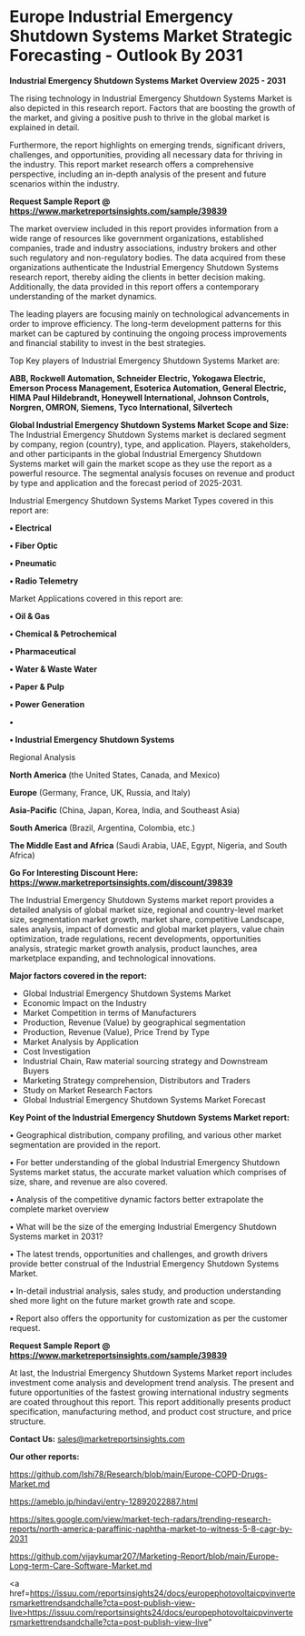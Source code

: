 # Europe Industrial Emergency Shutdown Systems Market Strategic Forecasting - Outlook By 2031

<Strong> Industrial Emergency Shutdown Systems Market Overview 2025 - 2031</strong>

The rising technology in Industrial Emergency Shutdown Systems Market is also depicted in this research report. Factors that are boosting the growth of the market, and giving a positive push to thrive in the global market is explained in detail.

Furthermore, the report highlights on emerging trends, significant drivers, challenges, and opportunities, providing all necessary data for thriving in the industry. This report market research offers a comprehensive perspective, including an in-depth analysis of the present and future scenarios within the industry.

<strong>Request Sample Report @ <a href=https://www.marketreportsinsights.com/sample/39839>https://www.marketreportsinsights.com/sample/39839</a></strong>

The market overview included in this report provides information from a wide range of resources like government organizations, established companies, trade and industry associations, industry brokers and other such regulatory and non-regulatory bodies. The data acquired from these organizations authenticate the Industrial Emergency Shutdown Systems research report, thereby aiding the clients in better decision making. Additionally, the data provided in this report offers a contemporary understanding of the market dynamics.

The leading players are focusing mainly on technological advancements in order to improve efficiency. The long-term development patterns for this market can be captured by continuing the ongoing process improvements and financial stability to invest in the best strategies.

Top Key players of Industrial Emergency Shutdown Systems Market are:

<strong>ABB, Rockwell Automation, Schneider Electric, Yokogawa Electric, Emerson Process Management, Esoterica Automation, General Electric, HIMA Paul Hildebrandt, Honeywell International, Johnson Controls, Norgren, OMRON, Siemens, Tyco International, Silvertech</strong>

<strong><b>Global Industrial Emergency Shutdown Systems Market Scope and Size:</b></strong>
The Industrial Emergency Shutdown Systems market is declared segment by company, region (country), type, and application. Players, stakeholders, and other participants in the global Industrial Emergency Shutdown Systems market will gain the market scope as they use the report as a powerful resource. The segmental analysis focuses on revenue and product by type and application and the forecast period of 2025-2031.

Industrial Emergency Shutdown Systems Market Types covered in this report are:

<strong>•  Electrical

•  Fiber Optic

•  Pneumatic

•  Radio Telemetry</strong>

Market Applications covered in this report are:

<strong>•  Oil & Gas

•  Chemical & Petrochemical

•  Pharmaceutical

•  Water & Waste Water

•  Paper & Pulp

•  Power Generation

•  

•  Industrial Emergency Shutdown Systems</strong> 

Regional Analysis

<strong>North America</strong> (the United States, Canada, and Mexico)

<strong>Europe</strong> (Germany, France, UK, Russia, and Italy)

<strong>Asia-Pacific</strong> (China, Japan, Korea, India, and Southeast Asia)

<strong>South America</strong> (Brazil, Argentina, Colombia, etc.)

<strong>The Middle East and Africa</strong> (Saudi Arabia, UAE, Egypt, Nigeria, and South Africa)

<strong>Go For Interesting Discount Here: <a href=https://www.marketreportsinsights.com/discount/39839>https://www.marketreportsinsights.com/discount/39839</a></strong>

The Industrial Emergency Shutdown Systems market report provides a detailed analysis of global market size, regional and country-level market size, segmentation market growth, market share, competitive Landscape, sales analysis, impact of domestic and global market players, value chain optimization, trade regulations, recent developments, opportunities analysis, strategic market growth analysis, product launches, area marketplace expanding, and technological innovations.

<strong><b>Major factors covered in the report:</b></strong>
<ul>
  <li>Global Industrial Emergency Shutdown Systems Market </li>
  <li>Economic Impact on the Industry</li>
  <li>Market Competition in terms of Manufacturers</li>
  <li>Production, Revenue (Value) by geographical segmentation</li>
  <li>Production, Revenue (Value), Price Trend by Type</li>
  <li>Market Analysis by Application</li>
  <li>Cost Investigation</li>
  <li>Industrial Chain, Raw material sourcing strategy and Downstream Buyers</li>
  <li>Marketing Strategy comprehension, Distributors and Traders</li>
  <li>Study on Market Research Factors</li>
  <li>Global Industrial Emergency Shutdown Systems Market Forecast</li>
</ul>

<strong><b>Key Point of the Industrial Emergency Shutdown Systems Market report:</b></strong>

• Geographical distribution, company profiling, and various other market segmentation are provided in the report.

• For better understanding of the global Industrial Emergency Shutdown Systems market status, the accurate market valuation which comprises of size, share, and revenue are also covered.

• Analysis of the competitive dynamic factors better extrapolate the complete market overview

• What will be the size of the emerging Industrial Emergency Shutdown Systems market in 2031?

• The latest trends, opportunities and challenges, and growth drivers provide better construal of the Industrial Emergency Shutdown Systems Market.

• In-detail industrial analysis, sales study, and production understanding shed more light on the future market growth rate and scope.

• Report also offers the opportunity for customization as per the customer request.

<strong>Request Sample Report @ <a href=https://www.marketreportsinsights.com/sample/39839>https://www.marketreportsinsights.com/sample/39839</a></strong>

At last, the Industrial Emergency Shutdown Systems Market report includes investment come analysis and development trend analysis. The present and future opportunities of the fastest growing international industry segments are coated throughout this report. This report additionally presents product specification, manufacturing method, and product cost structure, and price structure.

<strong>Contact Us:</strong>
sales@marketreportsinsights.com

<strong>Our other reports:</strong>

<a href=https://github.com/Ishi78/Research/blob/main/Europe-COPD-Drugs-Market.md>https://github.com/Ishi78/Research/blob/main/Europe-COPD-Drugs-Market.md</a>

<a href=https://ameblo.jp/hindavi/entry-12892022887.html>https://ameblo.jp/hindavi/entry-12892022887.html</a>

<a href=https://sites.google.com/view/market-tech-radars/trending-research-reports/north-america-paraffinic-naphtha-market-to-witness-5-8-cagr-by-2031>https://sites.google.com/view/market-tech-radars/trending-research-reports/north-america-paraffinic-naphtha-market-to-witness-5-8-cagr-by-2031</a>

<a href=https://github.com/vijaykumar207/Marketing-Report/blob/main/Europe-Long-term-Care-Software-Market.md>https://github.com/vijaykumar207/Marketing-Report/blob/main/Europe-Long-term-Care-Software-Market.md</a>

<a href=https://issuu.com/reportsinsights24/docs/europephotovoltaicpvinvertersmarkettrendsandchalle?cta=post-publish-view-live>https://issuu.com/reportsinsights24/docs/europephotovoltaicpvinvertersmarkettrendsandchalle?cta=post-publish-view-live</a>"
